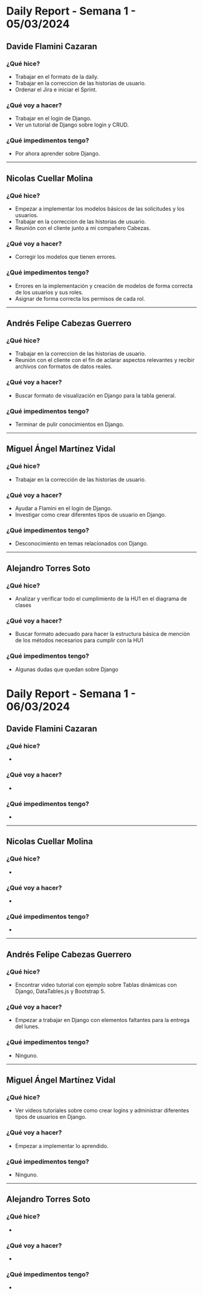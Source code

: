 # Daily Report - Semana 1 - 05/03/2024

## Davide Flamini Cazaran

### ¿Qué hice?
- Trabajar en el formato de la daily.
- Trabajar en la correccion de las historias de usuario.
- Ordenar el Jira e iniciar el Sprint.

### ¿Qué voy a hacer?
- Trabajar en el login de Django.
- Ver un tutorial de Django sobre login y CRUD.

### ¿Qué impedimentos tengo?
- Por ahora aprender sobre Django.

---

## Nicolas Cuellar Molina

### ¿Qué hice?
- Empezar a implementar los modelos básicos de las solicitudes y los usuarios.
- Trabajar en la correccion de las historias de usuario.
- Reunión con el cliente junto a mi compañero Cabezas.

### ¿Qué voy a hacer?
- Corregir los modelos que tienen errores.

### ¿Qué impedimentos tengo?
- Errores en la implementación y creación de modelos de forma correcta de los usuarios y sus roles.
- Asignar de forma correcta los permisos de cada rol.

---

## Andrés Felipe Cabezas Guerrero

### ¿Qué hice?
- Trabajar en la correccion de las historias de usuario.
- Reunión con el cliente con el fin de aclarar aspectos relevantes y recibir archivos con formatos de datos reales.

### ¿Qué voy a hacer?
- Buscar formato de visualización en Django para la tabla general.

### ¿Qué impedimentos tengo?
- Terminar de pulir conocimientos en Django.

---

## Miguel Ángel Martínez Vidal

### ¿Qué hice?
- Trabajar en la corrección de las historias de usuario.

### ¿Qué voy a hacer?
- Ayudar a Flamini en el login de Django.
- Investigar como crear diferentes tipos de usuario en Django.

### ¿Qué impedimentos tengo?
- Desconocimiento en temas relacionados con Django.

---

## Alejandro Torres Soto

### ¿Qué hice?
- Analizar y verificar todo el cumplimiento de la HU1 en el diagrama de clases
### ¿Qué voy a hacer?
- Buscar formato adecuado para hacer la estructura básica de mención de los métodos necesarios para cumplir con la HU1
 

### ¿Qué impedimentos tengo?
- Algunas dudas que quedan sobre Django

# Daily Report - Semana 1 - 06/03/2024

## Davide Flamini Cazaran

### ¿Qué hice?
- 

### ¿Qué voy a hacer?
- 

### ¿Qué impedimentos tengo?
- 
---

## Nicolas Cuellar Molina

### ¿Qué hice?
- 

### ¿Qué voy a hacer?
- 

### ¿Qué impedimentos tengo?
- 

---

## Andrés Felipe Cabezas Guerrero

### ¿Qué hice?
- Encontrar video tutorial con ejemplo sobre Tablas dinámicas con Django, DataTables.js y Bootstrap 5.

### ¿Qué voy a hacer?
- Empezar a trabajar en Django con elementos faltantes para la entrega del lunes.

### ¿Qué impedimentos tengo?
- Ninguno.

---

## Miguel Ángel Martínez Vidal

### ¿Qué hice?
- Ver videos tutoriales sobre como crear logins y administrar diferentes tipos de usuarios en Django.

### ¿Qué voy a hacer?
- Empezar a implementar lo aprendido.

### ¿Qué impedimentos tengo?
- Ninguno.

---

## Alejandro Torres Soto

### ¿Qué hice?
- 

### ¿Qué voy a hacer?
- 

### ¿Qué impedimentos tengo?
- 

